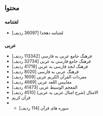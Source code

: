 ## محتوا

### لغتنامه
- لغتنامه دهخدا [36097 ردیف]


### عربی
- فرهنگ جامع عربی به فارسی [113342 ردیف]
- فرهنگ جامع فارسی به عربی [32734 ردیف]
- فرهنگ ابجد فارسی به عربی [41718 ردیف]
- فرهنگ عربی به فارسی [8020 ردیف]
- مفردات القرآن الکریم عربی [1609 ردیف]
- مغاییس اللغه عربی [4669 ردیف]
- المعجم الوسیط  عربی [41473 ردیف]
- الامثال (شرح امثال عربی به عربی) [4510 ردیف]
- قرآن کریم
- - سوره های قرآن [114 ردیف]
